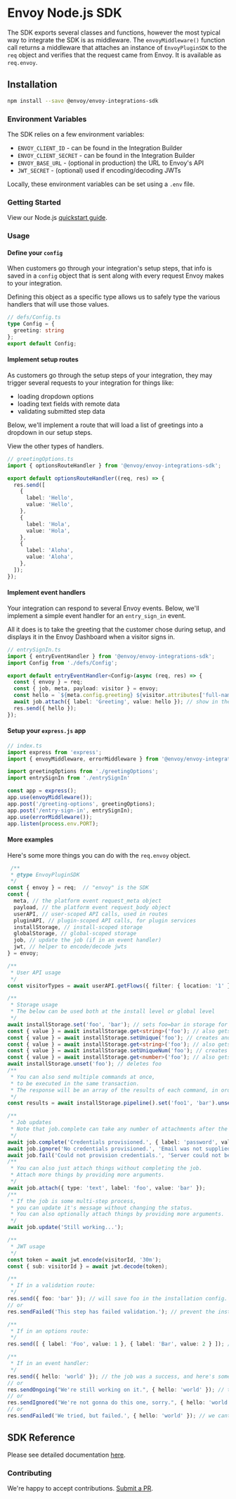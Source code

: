 # Envoy Node.js SDK

The SDK exports several classes and functions, however the most typical way to integrate the SDK is as middleware. The `envoyMiddleware()` function call returns a middleware that attaches an instance of `EnvoyPluginSDK` to the `req` object and verifies that the request came from Envoy. It is available as `req.envoy`.

## Installation

```bash
npm install --save @envoy/envoy-integrations-sdk
```

### Environment Variables

The SDK relies on a few environment variables:

* `ENVOY_CLIENT_ID` - can be found in the Integration Builder
* `ENVOY_CLIENT_SECRET` - can be found in the Integration Builder
* `ENVOY_BASE_URL` - \(optional in production\) the URL to Envoy's API
* `JWT_SECRET` - \(optional\) used if encoding/decoding JWTs

Locally, these environment variables can be set using a `.env` file.

### Getting Started

View our Node.js [quickstart guide](https://developers.envoy.com/hub/docs/nodejs).  

### Usage

#### Define your `config`
When customers go through your integration's setup steps, that info is saved in a `config` object that is sent along with every request Envoy makes to your integration.

Defining this object as a specific type allows us to safely type the various handlers that will use those values.
```typescript
// defs/Config.ts
type Config = {
  greeting: string
};
export default Config;
```

#### Implement setup routes
As customers go through the setup steps of your integration, they may trigger several requests to your integration for things like:
- loading dropdown options
- loading text fields with remote data
- validating submitted step data

Below, we'll implement a route that will load a list of greetings into a dropdown in our setup steps.
 
View the other types of handlers.

```typescript
// greetingOptions.ts
import { optionsRouteHandler } from '@envoy/envoy-integrations-sdk';

export default optionsRouteHandler((req, res) => {
  res.send([
    {
      label: 'Hello',
      value: 'Hello',
    },
    {
      label: 'Hola',
      value: 'Hola',
    },
    {
      label: 'Aloha',
      value: 'Aloha',
    },
  ]);
});
```

#### Implement event handlers
Your integration can respond to several Envoy events. Below, we'll implement a simple event handler for an `entry_sign_in` event.

All it does is to take the greeting that the customer chose during setup, and displays it in the Envoy Dashboard when a visitor signs in.
```typescript
// entrySignIn.ts
import { entryEventHandler } from '@envoy/envoy-integrations-sdk';
import Config from './defs/Config';

export default entryEventHandler<Config>(async (req, res) => {
  const { envoy } = req;
  const { job, meta, payload: visitor } = envoy;
  const hello = `${meta.config.greeting} ${visitor.attributes['full-name']}!`; // our custom greeting
  await job.attach({ label: 'Greeting', value: hello }); // show in the Envoy dashboard.
  res.send({ hello });
});
```


#### Setup your `express.js` app

```typescript
// index.ts
import express from 'express';
import { envoyMiddleware, errorMiddleware } from '@envoy/envoy-integrations-sdk';

import greetingOptions from './greetingOptions';
import entrySignIn from './entrySignIn'

const app = express();
app.use(envoyMiddleware());
app.post('/greeting-options', greetingOptions);
app.post('/entry-sign-in', entrySignIn);
app.use(errorMiddleware());
app.listen(process.env.PORT);
```

#### More examples
Here's some more things you can do with the `req.envoy` object.
```typescript
 /**
 * @type EnvoyPluginSDK
 */
const { envoy } = req;  // "envoy" is the SDK
const {
  meta, // the platform event request_meta object
  payload, // the platform event request_body object
  userAPI, // user-scoped API calls, used in routes
  pluginAPI, // plugin-scoped API calls, for plugin services
  installStorage, // install-scoped storage
  globalStorage, // global-scoped storage
  job, // update the job (if in an event handler)
  jwt, // helper to encode/decode jwts
} = envoy;

/**
 * User API usage
 */
const visitorTypes = await userAPI.getFlows({ filter: { location: '1' } });

/**
 * Storage usage
 * The below can be used both at the install level or global level
 */
await installStorage.set('foo', 'bar'); // sets foo=bar in storage for this install
const { value } = await installStorage.get<string>('foo'); // also gets the current value of foo
const { value } = await installStorage.setUnique('foo'); // creates and returns a unique text value for foo
const { value } = await installStorage.get<string>('foo'); // also gets the current value of foo
const { value } = await installStorage.setUniqueNum('foo'); // creates and returns a unique number for foo
const { value } = await installStorage.get<number>('foo'); // also gets the current value of foo
await installStorage.unset('foo'); // deletes foo
/**
 * You can also send multiple commands at once,
 * to be executed in the same transaction.
 * The response will be an array of the results of each command, in order.
 */
const results = await installStorage.pipeline().set('foo1', 'bar').unset('foo2').get('foo3').execute();

/**
 * Job updates
 * Note that job.complete can take any number of attachments after the first argument.
 */
await job.complete('Credentials provisioned.', { label: 'password', value: 'password' });
await job.ignore('No credentials provisioned.', 'Email was not supplied.');
await job.fail('Could not provision credentials.', 'Server could not be reached.');
/**
 * You can also just attach things without completing the job.
 * Attach more things by providing more arguments.
 */
await job.attach({ type: 'text', label: 'foo', value: 'bar' });
/**
 * If the job is some multi-step process,
 * you can update it's message without changing the status.
 * You can also optionally attach things by providing more arguments.
 */
await job.update('Still working...');

/**
 * JWT usage
 */
const token = await jwt.encode(visitorId, '30m');
const { sub: visitorId } = await jwt.decode(token);

/**
 * If in a validation route:
 */
res.send({ foo: 'bar' }); // will save foo in the installation config.
// or
res.sendFailed('This step has failed validation.'); // prevent the installer from progressing.

/**
 * If in an options route:
 */
res.send([ { label: 'Foo', value: 1 }, { label: 'Bar', value: 2 } ]); // display these options in the dropdown.

/**
 * If in an event handler:
 */
res.send({ hello: 'world' }); // the job was a success, and here's some data about it.
// or
res.sendOngoing("We're still working on it.", { hello: 'world' }); // the job is still ongoing, but here's some data about it.
// or
res.sendIgnored("We're not gonna do this one, sorry.", { hello: 'world' }); // doesnt meet the requirements to continue.
// or
res.sendFailed('We tried, but failed.', { hello: 'world' }); // we cant continue with this job.
```

## SDK Reference

Please see detailed documentation [here](docs/README.md).

### Contributing

We're happy to accept contributions. [Submit a PR](https://github.com/envoy/envoy-integrations-sdk-nodejs/pulls).
